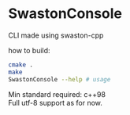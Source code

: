 # SwastonConsole
CLI made using swaston-cpp

how to build:
```bash
cmake .
make
SwastonConsole --help # usage
```
Min standard required: c++98\
Full utf-8 support as for now.

